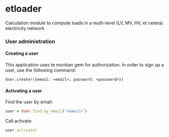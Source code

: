 etloader
========

Calculation module to compute loads in a multi-level (LV, MV, HV, et cetera) electricity network

### User administration
#### Creating a user

This application uses te monban gem for authorization. In order to sign up a
user, use the following command:

`User.create!({email: <email>, password: <password>})`

#### Activating a user

Find the user by email:

````ruby
user = User.find_by_email("<email>")
````

Call activate:

````ruby
user.activate!
````
